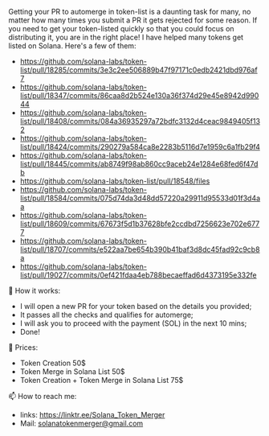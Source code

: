 Getting your PR to automerge in token-list is a daunting task for many, no matter how many times you submit a PR it gets rejected for some reason. 
If you need to get your token-listed quickly so that you could focus on distributing it, you are in the right place! I have helped many tokens get listed on Solana. 
Here's a few of them:


- https://github.com/solana-labs/token-list/pull/18285/commits/3e3c2ee506889b47f97171c0edb2421dbd976af7
- https://github.com/solana-labs/token-list/pull/18347/commits/86caa8d2b524e130a36f374d29e45e8942d99044
- https://github.com/solana-labs/token-list/pull/18408/commits/084a36935297a72bdfc3132d4ceac9849405f132
- https://github.com/solana-labs/token-list/pull/18424/commits/290279a584ca8e2283b5116d7e1959c6a1fb29f4
- https://github.com/solana-labs/token-list/pull/18445/commits/ab8749f98ab860cc9aceb24e1284e68fed6f47db
- https://github.com/solana-labs/token-list/pull/18548/files
- https://github.com/solana-labs/token-list/pull/18584/commits/075d74da3d48dd57220a29911d95533d01f3d4aa
- https://github.com/solana-labs/token-list/pull/18609/commits/67673f5d1b37628bfe2ccdbd7256623e702e6777
- https://github.com/solana-labs/token-list/pull/18707/commits/e522aa7be654b390b41baf3d8dc45fad92c9cb8a
- https://github.com/solana-labs/token-list/pull/19027/commits/0ef421fdaa4eb788becaeffad6d4373195e332fe


👋 How it works: 
- I will open a new PR for your token based on the details you provided;
- It passes all the checks and qualifies for automerge;   
- I will ask you to proceed with the payment (SOL) in the next 10 mins;
- Done!


💞️ Prices:
- Token Creation 50$
- Token Merge in Solana List 50$
- Token Creation + Token Merge in Solana List 75$


📫 How to reach me:
- links: https://linktr.ee/Solana_Token_Merger
- Mail: solanatokenmerger@gmail.com
